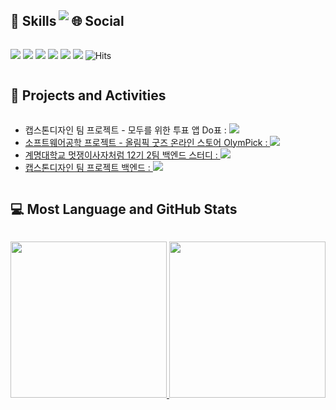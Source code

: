 <h2 style="display: inline-block; vertical-align: middle;">🚀 Skills</h2>

<img src="https://skillicons.dev/icons?i=html,css,visualstudio,vscode,py,java,spring,idea,eclipse,mysql,gcp,notion,github,git,postman">

<h2 style="display: inline-block; vertical-align: middle;">🌐 Social</h2>

<a href="https://www.ssm2053@gmail.com"><img src="https://img.shields.io/badge/gmail-EA4335?style=flat&logo=gmail&logoColor=white" /></a>
<a href="https://www.instagram.com/thdtjdals__/"><img src="https://img.shields.io/badge/Instagram-E4405F?style=flat&logo=instagram&logoColor=white" /></a>
<a href="https://www.song47166@naver.com"><img src="https://img.shields.io/badge/naver-03C75A?style=flat&logo=naver&logoColor=white" /></a>
<a href="https://velog.io/@ssm2053/posts"><img src="https://img.shields.io/badge/velog-298D46?style=flat&logo=velog&logoColor=white" /></a>
<a href="https://github.com/tjdals4716"><img src="https://img.shields.io/badge/GitHub-100000?style=flat&logo=github&logoColor=white" /></a>
<a href="https://fuschia-king-eb9.notion.site/e03976e15dc642e1a9729d770cae6062?pvs=4"><img src="https://img.shields.io/badge/notion-000000?style=flat&logo=notion&logoColor=white" /></a>
![Hits](https://hits.seeyoufarm.com/api/count/incr/badge.svg?url=https%3A%2F%2Fgithub.com%2Ftjdals4716%2Fhit-counter&count_bg=%2379C83D&title_bg=%23555555&icon=&icon_color=%23E7E7E7&title=hits&edge_flat=false)

<h2 style="display: inline-block; vertical-align: middle;">📝 Projects and Activities</h2>

 - 캡스톤디자인 팀 프로젝트 - 모두를 위한 투표 앱 Do표 : <a href="https://github.com/l0o0lv/Capstone_project.git"><img src="https://img.shields.io/badge/GitHub-100000?style=flat&logo=github&logoColor=white" />
 - 소프트웨어공학 프로젝트 - 올림픽 굿즈 온라인 스토어 OlymPick : <a href="https://github.com/tjdals4716/OlymPick.git"><img src="https://img.shields.io/badge/GitHub-100000?style=flat&logo=github&logoColor=white" />
 - 계명대학교 멋쟁이사자처럼 12기 2팀 백엔드 스터디 : <a href="https://github.com/kormk/Lion.git"><img src="https://img.shields.io/badge/GitHub-100000?style=flat&logo=github&logoColor=white" />
 - 캡스톤디자인 팀 프로젝트 백엔드 : <a href="https://github.com/l0o0lv/DoVote-MSA"><img src="https://img.shields.io/badge/GitHub-100000?style=flat&logo=github&logoColor=white" />

<h2 style="display: inline-block; vertical-align: middle;">💻 Most Language and GitHub Stats</h2>

<img src="https://github-readme-stats.vercel.app/api/top-langs/?username=tjdals4716&theme=tokyonight" height = "250px"> <img src="https://github-readme-stats.vercel.app/api?username=tjdals4716&rank_icon=github&theme=tokyonight" height = "250px">

<!--
**tjdals4716/tjdals4716** is a ✨ _special_ ✨ repository because its `README.md` (this file) appears on your GitHub profile.

Here are some ideas to get you started:

- 🔭 I’m currently working on ...
- 🌱 I’m currently learning ...
- 👯 I’m looking to collaborate on ...
- 🤔 I’m looking for help with ...
- 💬 Ask me about ...
- 📫 How to reach me: ...
- 😄 Pronouns: ...
- ⚡ Fun fact: ...
-->

